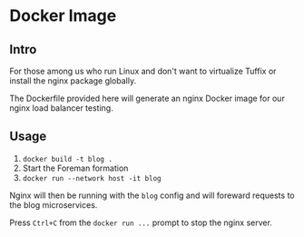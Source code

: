 # Docker Image

## Intro

For those among us who run Linux and don't want to virtualize Tuffix or install the nginx package globally.

The Dockerfile provided here will generate an nginx Docker image for our nginx load balancer testing.

## Usage

1) `docker build -t blog .`
2) Start the Foreman formation
3) `docker run --network host -it blog`

Nginx will then be running with the `blog` config and will foreward requests to the blog microservices.

Press `Ctrl+C` from the `docker run ...` prompt to stop the nginx server.

